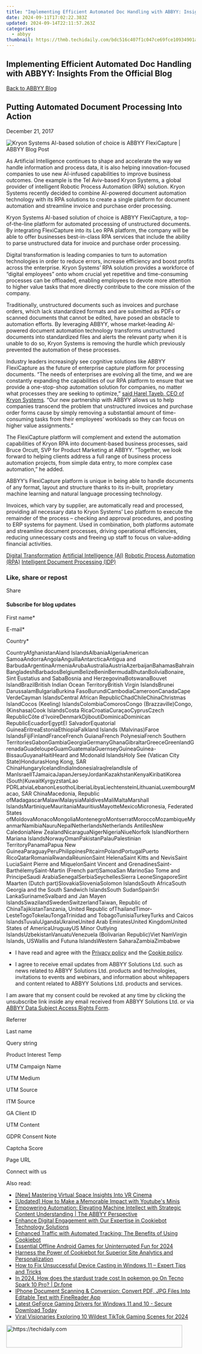 ```yaml
---
title: "Implementing Efficient Automated Doc Handling with ABBYY: Insights From the Official Blog"
date: 2024-09-11T17:02:22.383Z
updated: 2024-09-14T22:11:57.263Z
categories:
  - abbyy
thumbnail: https://thmb.techidaily.com/bdc516c407f1c047ce69fce10934901af5b77e56306af6bf8cabd1b35043cc3e.jpg
---
```


## Implementing Efficient Automated Doc Handling with ABBYY: Insights From the Official Blog

[Back to ABBYY Blog](https://tools.techidaily.com/abbyy/products/)

## Putting Automated Document Processing Into Action

December 21, 2017

![Kryon Systems AI-based solution of choice is ABBYY FlexiCapture | ABBYY Blog Post](https://static2.abbyy.com/abbyycommedia/25256/8921e_smm_kryonsystems_blog.png) 

As Artificial Intelligence continues to shape and accelerate the way we handle information and process data, it is also helping innovation-focused companies to use new AI-infused capabilities to improve business outcomes. One example is the Tel Aviv-based Kryon Systems, a global provider of intelligent Robotic Process Automation (RPA) solution. Kryon Systems recently decided to combine AI-powered document automation technology with its RPA solutions to create a single platform for document automation and streamline invoice and purchase order processing.

Kryon Systems AI-based solution of choice is ABBYY FlexiCapture, a top-of-the-line platform for automated processing of unstructured documents. By integrating FlexiCapture into its Leo RPA platform, the company will be able to offer businesses best-in-class RPA services that include the ability to parse unstructured data for invoice and purchase order processing.

Digital transformation is leading companies to turn to automation technologies in order to reduce errors, increase efficiency and boost profits across the enterprise. Kryon Systems’ RPA solution provides a workforce of “digital employees” onto whom crucial yet repetitive and time-consuming processes can be offloaded, enabling employees to devote more attention to higher value tasks that more directly contribute to the core mission of the company.

Traditionally, unstructured documents such as invoices and purchase orders, which lack standardized formats and are submitted as PDFs or scanned documents that cannot be edited, have posed an obstacle to automation efforts. By leveraging ABBYY, whose market-leading AI-powered document automation technology transforms unstructured documents into standardized files and alerts the relevant party when it is unable to do so, Kryon Systems is removing the hurdle which previously prevented the automation of these processes.

Industry leaders increasingly see cognitive solutions like ABBYY FlexiCapture as the future of enterprise capture platform for processing documents. “The needs of enterprises are evolving all the time, and we are constantly expanding the capabilities of our RPA platform to ensure that we provide a one-stop-shop automation solution for companies, no matter what processes they are seeking to optimize,” [said Harel Tayeb, CEO of Kryon Systems](http://www.kryonsystems.com/kryon-systems-leverages-abbyy-flexicapture/). “Our new partnership with ABBYY allows us to help companies transcend the problem that unstructured invoices and purchase order forms cause by simply removing a substantial amount of time-consuming tasks from their employees’ workloads so they can focus on higher value assignments.”

The FlexiCapture platform will complement and extend the automation capabilities of Kryon RPA into document-based business processes, said Bruce Orcutt, SVP for Product Marketing at ABBYY. “Together, we look forward to helping clients address a full range of business process automation projects, from simple data entry, to more complex case automation,” he added.

ABBYY’s FlexiCapture platform is unique in being able to handle documents of any format, layout and structure thanks to its in-built, proprietary machine learning and natural language processing technology.

Invoices, which vary by supplier, are automatically read and processed, providing all necessary data to Kryon Systems’ Leo platform to execute the remainder of the process – checking and approval procedures, and posting to ERP systems for payment. Used in combination, both platforms automate and streamline document processes, driving operational efficiencies, reducing unnecessary costs and freeing up staff to focus on value-adding financial activities.

[Digital Transformation](https://tools.techidaily.com/abbyy/products/) [Artificial Intelligence (AI)](https://www.abbyy.com/blog/artificial-intelligence-ai/ "Artificial Intelligence (AI)") [Robotic Process Automation (RPA)](https://www.abbyy.com/blog/robotic-process-automation-rpa/ "Robotic Process Automation (RPA)") [Intelligent Document Processing (IDP)](https://www.abbyy.com/blog/intelligent-document-processing-idp/ "Intelligent Document Processing (IDP)") 

### Like, share or repost

Share 

#### Subscribe for blog updates

First name\*

E-mail\*

Сountry\*

СountryAfghanistanAland IslandsAlbaniaAlgeriaAmerican SamoaAndorraAngolaAnguillaAntarcticaAntigua and BarbudaArgentinaArmeniaArubaAustraliaAustriaAzerbaijanBahamasBahrainBangladeshBarbadosBelgiumBelizeBeninBermudaBhutanBoliviaBonaire, Sint Eustatius and SabaBosnia and HerzegovinaBotswanaBouvet IslandBrazilBritish Indian Ocean TerritoryBritish Virgin IslandsBrunei DarussalamBulgariaBurkina FasoBurundiCambodiaCameroonCanadaCape VerdeCayman IslandsCentral African RepublicChadChileChinaChristmas IslandCocos (Keeling) IslandsColombiaComorosCongo (Brazzaville)Congo, (Kinshasa)Cook IslandsCosta RicaCroatiaCuraçaoCyprusCzech RepublicCôte d'IvoireDenmarkDjiboutiDominicaDominican RepublicEcuadorEgyptEl SalvadorEquatorial GuineaEritreaEstoniaEthiopiaFalkland Islands (Malvinas)Faroe IslandsFijiFinlandFranceFrench GuianaFrench PolynesiaFrench Southern TerritoriesGabonGambiaGeorgiaGermanyGhanaGibraltarGreeceGreenlandGrenadaGuadeloupeGuamGuatemalaGuernseyGuineaGuinea-BissauGuyanaHaitiHeard and Mcdonald IslandsHoly See (Vatican City State)HondurasHong Kong, SAR ChinaHungaryIcelandIndiaIndonesiaIraqIrelandIsle of ManIsraelITJamaicaJapanJerseyJordanKazakhstanKenyaKiribatiKorea (South)KuwaitKyrgyzstanLao PDRLatviaLebanonLesothoLiberiaLibyaLiechtensteinLithuaniaLuxembourgMacao, SAR ChinaMacedonia, Republic ofMadagascarMalawiMalaysiaMaldivesMaliMaltaMarshall IslandsMartiniqueMauritaniaMauritiusMayotteMexicoMicronesia, Federated States ofMoldovaMonacoMongoliaMontenegroMontserratMoroccoMozambiqueMyanmarNamibiaNauruNepalNetherlandsNetherlands AntillesNew CaledoniaNew ZealandNicaraguaNigerNigeriaNiueNorfolk IslandNorthern Mariana IslandsNorwayOmanPakistanPalauPalestinian TerritoryPanamaPapua New GuineaParaguayPeruPhilippinesPitcairnPolandPortugalPuerto RicoQatarRomaniaRwandaRéunionSaint HelenaSaint Kitts and NevisSaint LuciaSaint Pierre and MiquelonSaint Vincent and GrenadinesSaint-BarthélemySaint-Martin (French part)SamoaSan MarinoSao Tome and PrincipeSaudi ArabiaSenegalSerbiaSeychellesSierra LeoneSingaporeSint Maarten (Dutch part)SlovakiaSloveniaSolomon IslandsSouth AfricaSouth Georgia and the South Sandwich IslandsSouth SudanSpainSri LankaSurinameSvalbard and Jan Mayen IslandsSwazilandSwedenSwitzerlandTaiwan, Republic of ChinaTajikistanTanzania, United Republic ofThailandTimor-LesteTogoTokelauTongaTrinidad and TobagoTunisiaTurkeyTurks and Caicos IslandsTuvaluUgandaUkraineUnited Arab EmiratesUnited KingdomUnited States of AmericaUruguayUS Minor Outlying IslandsUzbekistanVanuatuVenezuela (Bolivarian Republic)Viet NamVirgin Islands, USWallis and Futuna IslandsWestern SaharaZambiaZimbabwe

* I have read and agree with the [Privacy policy](https://tools.techidaily.com/abbyy/products/) and the [Cookie policy](https://tools.techidaily.com/abbyy/products/).

* I agree to receive email updates from ABBYY Solutions Ltd. such as news related to ABBYY Solutions Ltd. products and technologies, invitations to events and webinars, and information about whitepapers and content related to ABBYY Solutions Ltd. products and services.  
    
I am aware that my consent could be revoked at any time by clicking the unsubscribe link inside any email received from ABBYY Solutions Ltd. or via [ABBYY Data Subject Access Rights Form](https://tools.techidaily.com/abbyy/products/).

Referrer

Last name

Query string

Product Interest Temp

UTM Campaign Name

UTM Medium

UTM Source

ITM Source

GA Client ID

UTM Content

GDPR Consent Note

Captcha Score

Page URL

Connect with us

<ins class="adsbygoogle"
     style="display:block"
     data-ad-format="autorelaxed"
     data-ad-client="ca-pub-7571918770474297"
     data-ad-slot="1223367746"></ins>

<ins class="adsbygoogle"
     style="display:block"
     data-ad-client="ca-pub-7571918770474297"
     data-ad-slot="8358498916"
     data-ad-format="auto"
     data-full-width-responsive="true"></ins>

<span class="atpl-alsoreadstyle">Also read:</span>
<div><ul>
<li><a href="https://extra-support.techidaily.com/new-mastering-virtual-space-insights-into-vr-cinema/"><u>[New] Mastering Virtual Space Insights Into VR Cinema</u></a></li>
<li><a href="https://youtube-sure.techidaily.com/ed-how-to-make-a-memorable-impact-with-youtubes-minis/"><u>[Updated] How to Make a Memorable Impact with Youtube's Minis</u></a></li>
<li><a href="https://solve-manuals.techidaily.com/empowering-automation-elevating-machine-intellect-with-strategic-content-understanding-the-abbyy-perspective/"><u>Empowering Automation: Elevating Machine Intellect with Strategic Content Understanding | The ABBYY Perspective</u></a></li>
<li><a href="https://solve-manuals.techidaily.com/enhance-digital-engagement-with-our-expertise-in-cookiebot-technology-solutions/"><u>Enhance Digital Engagement with Our Expertise in Cookiebot Technology Solutions</u></a></li>
<li><a href="https://solve-manuals.techidaily.com/enhanced-traffic-with-automated-tracking-the-benefits-of-using-cookiebot/"><u>Enhanced Traffic with Automated Tracking: The Benefits of Using Cookiebot</u></a></li>
<li><a href="https://screen-activity-recording.techidaily.com/essential-offline-android-games-for-uninterrupted-fun-for-2024/"><u>Essential Offline Android Games for Uninterrupted Fun for 2024</u></a></li>
<li><a href="https://solve-manuals.techidaily.com/harness-the-power-of-cookiebot-for-superior-site-analytics-and-personalization/"><u>Harness the Power of Cookiebot for Superior Site Analytics and Personalization</u></a></li>
<li><a href="https://win-howtos.techidaily.com/how-to-fix-unsuccessful-device-casting-in-windows-11-expert-tips-and-tricks/"><u>How to Fix Unsuccessful Device Casting in Windows 11 – Expert Tips and Tricks</u></a></li>
<li><a href="https://android-pokemon-go.techidaily.com/in-2024-how-does-the-stardust-trade-cost-in-pokemon-go-on-tecno-spark-10-pro-drfone-by-drfone-virtual-android/"><u>In 2024, How does the stardust trade cost In pokemon go On Tecno Spark 10 Pro? | Dr.fone</u></a></li>
<li><a href="https://solve-manuals.techidaily.com/iphone-document-scanning-and-conversion-convert-pdf-jpg-files-into-editable-text-with-finereader-app/"><u>IPhone Document Scanning & Conversion: Convert PDF, JPG Files Into Editable Text with FineReader App</u></a></li>
<li><a href="https://hardware-help.techidaily.com/1722978341206-latest-geforce-gaming-drivers-for-windows-11-and-10-secure-download-today/"><u>Latest GeForce Gaming Drivers for Windows 11 and 10 - Secure Download Today</u></a></li>
<li><a href="https://tiktok-videos.techidaily.com/viral-visionaries-exploring-10-wildest-tiktok-gaming-scenes-for-2024/"><u>Viral Visionaries Exploring 10 Wildest TikTok Gaming Scenes for 2024</u></a></li>
</ul></div>

<!-- affiliate ads begin -->
<a href="https://aligracehair.sjv.io/c/5597632/2135374/19272" target="_top" id="2135374">
  <img src="//a.impactradius-go.com/display-ad/19272-2135374" border="0" alt="https://techidaily.com" width="468" height="60"/>
</a>
<img height="0" width="0" src="https://aligracehair.sjv.io/i/5597632/2135374/19272" style="position:absolute;visibility:hidden;" border="0" />
<!-- affiliate ads end -->

